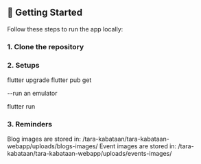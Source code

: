 ## 🚀 Getting Started

Follow these steps to run the app locally:

### 1. Clone the repository

### 2. Setups

flutter upgrade
flutter pub get

--run an emulator

flutter run

### 3. Reminders

Blog images are stored in: /tara-kabataan/tara-kabataan-webapp/uploads/blogs-images/
Event images are stored in: /tara-kabataan/tara-kabataan-webapp/uploads/events-images/

